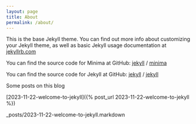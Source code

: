 ```yaml
---
layout: page
title: About
permalink: /about/
---
```


This is the base Jekyll theme. You can find out more info about customizing your Jekyll theme, as well as basic Jekyll usage documentation at [jekyllrb.com](https://jekyllrb.com/)

You can find the source code for Minima at GitHub:
[jekyll][jekyll-organization] /
[minima](https://github.com/jekyll/minima)

You can find the source code for Jekyll at GitHub:
[jekyll][jekyll-organization] /
[jekyll](https://github.com/jekyll/jekyll)

Some posts on this blog

[2023-11-22-welcome-to-jekyll]({% post_url 2023-11-22-welcome-to-jekyll %})

_posts/2023-11-22-welcome-to-jekyll.markdown

[jekyll-organization]: https://github.com/jekyll
